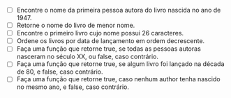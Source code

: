 - [ ] Encontre o nome da primeira pessoa autora do livro nascida no ano de 1947.
- [ ] Retorne o nome do livro de menor nome.
- [ ] Encontre o primeiro livro cujo nome possui 26 caracteres.
- [ ] Ordene os livros por data de lançamento em ordem decrescente.
- [ ] Faça uma função que retorne true, se todas as pessoas autoras nasceram no século XX, ou false, caso contrário.
- [ ] Faça uma função que retorne true, se algum livro foi lançado na década de 80, e false, caso contrário.
- [ ] Faça uma função que retorne true, caso nenhum author tenha nascido no mesmo ano, e false, caso contrário.
